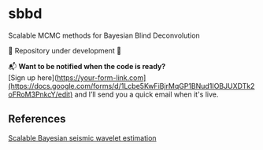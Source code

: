 # sbbd
Scalable MCMC methods for Bayesian Blind Deconvolution

🚧 Repository under development 🚧

📬 **Want to be notified when the code is ready?**  
[Sign up here](https://your-form-link.com](https://docs.google.com/forms/d/1Lcbe5KwFiBjrMqGP1BNud1IOBJUXDTk2oFRoM3PnkcY/edit) and I’ll send you a quick email when it's live.


## References

[Scalable Bayesian seismic wavelet estimation](https://onlinelibrary.wiley.com/share/author/QXGPRTZ4FAWCH9HSPPEN?target=10.1111/1365-2478.70026)
